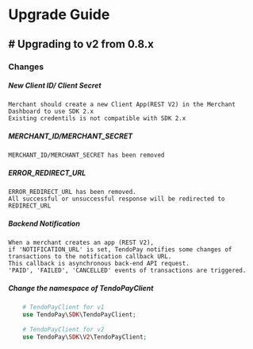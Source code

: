 # Upgrade Guide

## # Upgrading to v2 from 0.8.x

### Changes

##### New Client ID/ Client Secret
    Merchant should create a new Client App(REST V2) in the Merchant Dashboard to use SDK 2.x
    Existing credentils is not compatible with SDK 2.x 

##### MERCHANT_ID/MERCHANT_SECRET
    MERCHANT_ID/MERCHANT_SECRET has been removed

##### ERROR_REDIRECT_URL
    ERROR_REDIRECT_URL has been removed. 
    All successful or unsuccessful response will be redirected to REDIRECT_URL
    
##### Backend Notification
    When a merchant creates an app (REST V2), 
    if 'NOTIFICATION_URL' is set, TendoPay notifies some changes of transactions to the notification callback URL.
    This callback is asynchronous back-end API request. 
    'PAID', 'FAILED', 'CANCELLED' events of transactions are triggered.  
              
##### Change the namespace of TendoPayClient
```php
    # TendoPayClient for v1
    use TendoPay\SDK\TendoPayClient;
    
    # TendoPayClient for v2
    use TendoPay\SDK\V2\TendoPayClient;
````
